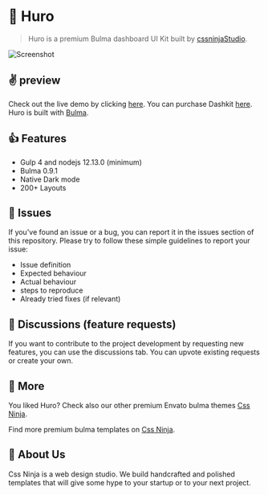 # 👋 Huro
> Huro is a premium Bulma dashboard UI Kit built by [cssninjaStudio](https://cssninja.io).

![Screenshot](https://media.cssninja.io/products/huro/product.png "Huro")

## ✌️ preview

Check out the live demo by clicking [here](https://huro.cssninja.io). 
You can purchase Dashkit [here](https://cssninja.io/envato/huro). 
Huro is built with [Bulma](https://bulma.io).

## 👍 Features

* Gulp 4 and nodejs 12.13.0 (minimum)
* Bulma 0.9.1
* Native Dark mode
* 200+ Layouts

## 🍔 Issues

If you've found an issue or a bug, you can report it in the issues section of this repository. Please try to follow these simple guidelines to report your issue:

* Issue definition
* Expected behaviour
* Actual behaviour
* steps to reproduce
* Already tried fixes (if relevant)

## 🍔 Discussions (feature requests)

If you want to contribute to the project development by requesting new features, you can use the discussions tab. You can upvote existing requests or create your own.

## 🎉 More

You liked Huro? Check also our other premium Envato bulma themes [Css Ninja](https://themeforest.net/user/cssninjastudio/portfolio).

Find more premium bulma templates on [Css Ninja](https://cssninja.io/category/all).

## 🚀 About Us

Css Ninja is a web design studio. We build handcrafted and polished templates that will give some hype to your startup or to your next project.
